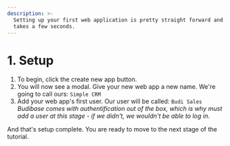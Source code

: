 ```yaml
---
description: >-
  Setting up your first web application is pretty straight forward and only
  takes a few seconds.
---
```


# 1. Setup

1. To begin, click the create new app button. 
2. You will now see a modal. Give your new web app a new name. We're going to call ours: `Simple CRM`
3. Add your web app's first user. Our  user will be called: `Budi Sales` _Budibase comes with authentification out of the box, which is why must add a user at this stage - if we didn't, we wouldn't be able to log in._

And that's setup complete. You are ready to move to the next stage of the tutorial.

